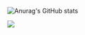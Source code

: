 ![Anurag's GitHub stats](https://github-readme-stats.vercel.app/api?username=Jun-Haeng&show_icons=true&theme=tokyonight)

 <img src="https://img.shields.io/badge/Java-3178C6?style=flat&logo=#6DB33F&logoColor=white"/>
